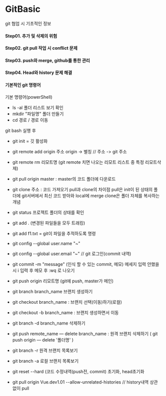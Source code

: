# GitBasic

git 협업 시 기초적인 정보

#### Step01. 추가 및 삭제의 위험


#### Step02. git pull 작업 시 conflict 문제


#### Step03. push와 merge, github를 통한 관리

#### Step04. Head와 history 문제 해결

#### 기본적인 git 명령어

기본 명령어(powerShell)
- ls -al 폴더 리스트 보기 확인
- mkdir "파일명" 폴더 만들기
- cd 경로 / 경로 이동

git bash 실행 후
- git init  = 깃 활성화
- git remote add origin 주소
	origin -> 별칭 // 주소 -> git 주소
- git remote rm 리모트명 
	(git remote 치면 나오는 리모트 리스트 중 특정 리모트삭제)
- git pull origin master : master의 코드 폴더에 다운로드
- git clone 주소 : 코드 가져오기
	pull과 clone의 차이점 pull은 init이 된 상태의 폴더에 git서버에서 최신 코드 받아와 local에 merge
	clone은 폴더 자체를 복사하는 개념

- git status 프로젝트 폴더의 상태를 확인
- git add .  (변경된 파일들을 모두 트래킹)
- git add f1.txt = git이 파일을 추적하도록 명령

- git config --global user.name "~"  
- git config --global user.email "~" // git 로그인(commit 내역)
- git commit -m "message" (인식 할 수 있는 commit, 메모) 
	메세지 입력 안했을 시 i 입력 후 메모 후 :wq 로 나오기

- git push origin 리모트명 (git에 push, master가 메인)


- git branch branch_name 브랜치 생성하기
- git checkout branch_name : 브랜치 선택(이동)하기(로컬)
- git checkout -b branch_name : 브랜치 생성하면서 이동

- git branch -d branch_name 삭제하기
- git push remote_name — delete branch_name : 원격 브랜치 삭제하기 ( git push origin — delete '폴더명' )


- git branch -r 원격 브랜치 목록보기
- git branch -a 로컬 브랜치 목록보기

- git reset --hard (코드 수정내역(push전, commit) 초기화, head초기화

- git pull origin Vue.dev1.01 --allow-unrelated-histories // history내역 상관없이 pull
